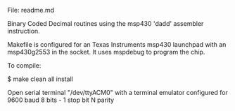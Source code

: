 File: readme.md

Binary Coded Decimal routines using the msp430 'dadd' assembler instruction.

Makefile is configured for an Texas Instruments msp430 launchpad with
an msp430g2553 in the socket. It uses mspdebug to program the chip.

To compile:

$ make clean all install

Open serial terminal "/dev/ttyACM0" with a terminal emulator
configured for 9600 baud 8 bits - 1 stop bit N parity

